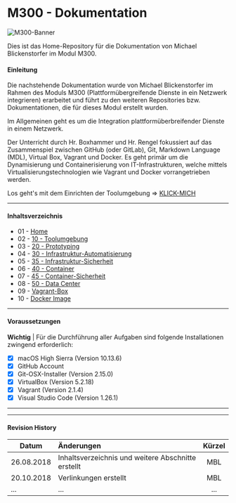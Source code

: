 M300 - Dokumentation
======


![M300-Banner](https://raw.githubusercontent.com/TacoNaco47/M300/master/images/Banner_M300_GitHub-Repository.png)

Dies ist das Home-Repository für die Dokumentation von Michael Blickenstorfer im Modul M300.

#### Einleitung

Die nachstehende Dokumentation wurde von Michael Blickenstorfer im Rahmen des Moduls M300 (Plattformübergreifende Dienste in ein Netzwerk integrieren) erarbeitet und führt zu den weiteren Repositories bzw. Dokumentationen, die für dieses Modul erstellt wurden.

Im Allgemeinen geht es um die Integration plattformüberbreifender Dienste in einem Netzwerk. 

Der Unterricht durch Hr. Boxhammer und Hr. Rengel fokussiert auf das Zusammenspiel zwischen GitHub (oder GitLab), Git, Markdown Language (MDL), Virtual Box, Vagrant und Docker. Es geht primär um die Dynamisierung und Containerisierung von IT-Infrastrukturen, welche mittels Virtualisierungstechnologien wie Vagrant und Docker vorrangetrieben werden.

Los geht's mit dem Einrichten der Toolumgebung ⇒ [KLICK-MICH](https://github.com/TacoNaco47/M300)

___
#### Inhaltsverzeichnis
* 01 - [Home](https://github.com/TacoNaco47/M300)
* 02 - [10 - Toolumgebung](https://github.com/TacoNaco47/M300_10_Toolumgebung)
* 03 - [20 - Prototyping](https://github.com/TacoNaco47/M300_20_Prototyping)
* 04 - [30 - Infrastruktur-Automatisierung](https://github.com/TacoNaco47/M300_30_Infrastruktur-Automatisierung)
* 05 - [35 - Infrastruktur-Sicherheit](https://github.com/TacoNaco47/M300_35_Infrastruktur-Sicherheit)
* 06 - [40 - Container](https://github.com/TacoNaco47/M300_40_Container)
* 07 - [45 - Container-Sicherheit](https://github.com/TacoNaco47/M300_45_Container-Sicherheit)
* 08 - [50 - Data Center](https://github.com/TacoNaco47/M300_50_Data_Center)
* 09 - [Vagrant-Box](https://github.com/TacoNaco47/M300_Vagrant_Box)
* 10 - [Docker Image](https://github.com/TacoNaco47/M300_Docker_Image)
___


#### Voraussetzungen
**Wichtig** | Für die Durchführung aller Aufgaben sind folgende Installationen zwingend erforderlich:

* [X] macOS High Sierra (Version 10.13.6)
* [X] GitHub Account
* [X] Git-OSX-Installer (Version 2.15.0)
* [X] VirtualBox (Version 5.2.18)
* [X] Vagrant (Version 2.1.4)
* [X] Visual Studio Code (Version 1.26.1)

___
___
#### Revision History

| Datum         | Änderungen                                                                         |  Kürzel  |
| ------------- |:-----------------------------------------------------------------------------------| :------: |
| 26.08.2018    | Inhaltsverzeichnis und weitere Abschnitte erstellt                                 |    MBL   |
| 20.10.2018    | Verlinkungen erstellt                                                              |    MBL   |
|      ...      | ...                                                                                |    ...   |



